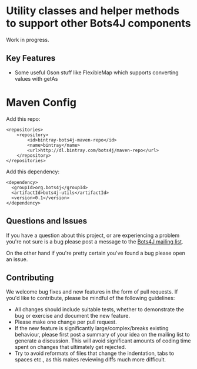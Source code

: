 Utility classes and helper methods to support other Bots4J components
====================================================

Work in progress.



Key Features
------------
	
-	Some useful Gson stuff like FlexibleMap which supports converting values with getAs
 
	
Maven Config
============

Add this repo:

    <repositories>
        <repository>
            <id>bintray-bots4j-maven-repo</id>
            <name>bintray</name>
            <url>http://dl.bintray.com/bots4j/maven-repo</url>
        </repository>
    </repositories>

Add this dependency:

    <dependency>
      <groupId>org.bots4j</groupId>
      <artifactId>bots4j-utils</artifactId>
      <version>0.1</version>
    </dependency>
    


Questions and Issues
--------------------
If you have a question about this project, or are experiencing a problem you're not sure is a bug please post a message to the
[Bots4J mailing list](https://groups.google.com/forum/#!forum/bots4j).

On the other hand if you're pretty certain you've found a bug please open an issue.

Contributing
------------
We welcome bug fixes and new features in the form of pull requests. If you'd like to contribute, please be mindful of the
following guidelines:
* All changes should include suitable tests, whether to demonstrate the bug or exercise and document the new feature.
* Please make one change per pull request.
* If the new feature is significantly large/complex/breaks existing behaviour, please first post a summary of your idea
on the mailing list to generate a discussion. This will avoid significant amounts of coding time spent on changes that ultimately get rejected.
* Try to avoid reformats of files that change the indentation, tabs to spaces etc., as this makes reviewing diffs much
more difficult.
